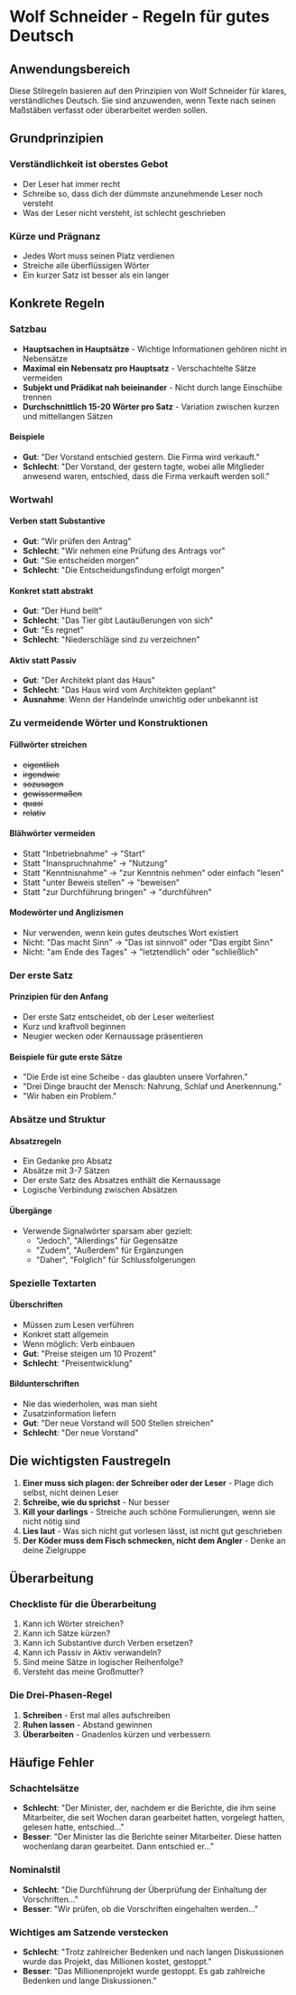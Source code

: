 # Wolf Schneider - Regeln für gutes Deutsch

## Anwendungsbereich
Diese Stilregeln basieren auf den Prinzipien von Wolf Schneider für klares, verständliches Deutsch. Sie sind anzuwenden, wenn Texte nach seinen Maßstäben verfasst oder überarbeitet werden sollen.

## Grundprinzipien

### Verständlichkeit ist oberstes Gebot
* Der Leser hat immer recht
* Schreibe so, dass dich der dümmste anzunehmende Leser noch versteht
* Was der Leser nicht versteht, ist schlecht geschrieben

### Kürze und Prägnanz
* Jedes Wort muss seinen Platz verdienen
* Streiche alle überflüssigen Wörter
* Ein kurzer Satz ist besser als ein langer

## Konkrete Regeln

### Satzbau
* **Hauptsachen in Hauptsätze** - Wichtige Informationen gehören nicht in Nebensätze
* **Maximal ein Nebensatz pro Hauptsatz** - Verschachtelte Sätze vermeiden
* **Subjekt und Prädikat nah beieinander** - Nicht durch lange Einschübe trennen
* **Durchschnittlich 15-20 Wörter pro Satz** - Variation zwischen kurzen und mittellangen Sätzen

#### Beispiele
* **Gut**: "Der Vorstand entschied gestern. Die Firma wird verkauft."
* **Schlecht**: "Der Vorstand, der gestern tagte, wobei alle Mitglieder anwesend waren, entschied, dass die Firma verkauft werden soll."

### Wortwahl

#### Verben statt Substantive
* **Gut**: "Wir prüfen den Antrag"
* **Schlecht**: "Wir nehmen eine Prüfung des Antrags vor"
* **Gut**: "Sie entscheiden morgen"
* **Schlecht**: "Die Entscheidungsfindung erfolgt morgen"

#### Konkret statt abstrakt
* **Gut**: "Der Hund bellt"
* **Schlecht**: "Das Tier gibt Lautäußerungen von sich"
* **Gut**: "Es regnet"
* **Schlecht**: "Niederschläge sind zu verzeichnen"

#### Aktiv statt Passiv
* **Gut**: "Der Architekt plant das Haus"
* **Schlecht**: "Das Haus wird vom Architekten geplant"
* **Ausnahme**: Wenn der Handelnde unwichtig oder unbekannt ist

### Zu vermeidende Wörter und Konstruktionen

#### Füllwörter streichen
* ~~eigentlich~~
* ~~irgendwie~~
* ~~sozusagen~~
* ~~gewissermaßen~~
* ~~quasi~~
* ~~relativ~~

#### Blähwörter vermeiden
* Statt "Inbetriebnahme" → "Start"
* Statt "Inanspruchnahme" → "Nutzung"
* Statt "Kenntnisnahme" → "zur Kenntnis nehmen" oder einfach "lesen"
* Statt "unter Beweis stellen" → "beweisen"
* Statt "zur Durchführung bringen" → "durchführen"

#### Modewörter und Anglizismen
* Nur verwenden, wenn kein gutes deutsches Wort existiert
* Nicht: "Das macht Sinn" → "Das ist sinnvoll" oder "Das ergibt Sinn"
* Nicht: "am Ende des Tages" → "letztendlich" oder "schließlich"

### Der erste Satz

#### Prinzipien für den Anfang
* Der erste Satz entscheidet, ob der Leser weiterliest
* Kurz und kraftvoll beginnen
* Neugier wecken oder Kernaussage präsentieren

#### Beispiele für gute erste Sätze
* "Die Erde ist eine Scheibe - das glaubten unsere Vorfahren."
* "Drei Dinge braucht der Mensch: Nahrung, Schlaf und Anerkennung."
* "Wir haben ein Problem."

### Absätze und Struktur

#### Absatzregeln
* Ein Gedanke pro Absatz
* Absätze mit 3-7 Sätzen
* Der erste Satz des Absatzes enthält die Kernaussage
* Logische Verbindung zwischen Absätzen

#### Übergänge
* Verwende Signalwörter sparsam aber gezielt:
  * "Jedoch", "Allerdings" für Gegensätze
  * "Zudem", "Außerdem" für Ergänzungen
  * "Daher", "Folglich" für Schlussfolgerungen

### Spezielle Textarten

#### Überschriften
* Müssen zum Lesen verführen
* Konkret statt allgemein
* Wenn möglich: Verb einbauen
* **Gut**: "Preise steigen um 10 Prozent"
* **Schlecht**: "Preisentwicklung"

#### Bildunterschriften
* Nie das wiederholen, was man sieht
* Zusatzinformation liefern
* **Gut**: "Der neue Vorstand will 500 Stellen streichen"
* **Schlecht**: "Der neue Vorstand"

## Die wichtigsten Faustregeln

1. **Einer muss sich plagen: der Schreiber oder der Leser** - Plage dich selbst, nicht deinen Leser
2. **Schreibe, wie du sprichst** - Nur besser
3. **Kill your darlings** - Streiche auch schöne Formulierungen, wenn sie nicht nötig sind
4. **Lies laut** - Was sich nicht gut vorlesen lässt, ist nicht gut geschrieben
5. **Der Köder muss dem Fisch schmecken, nicht dem Angler** - Denke an deine Zielgruppe

## Überarbeitung

### Checkliste für die Überarbeitung
1. Kann ich Wörter streichen?
2. Kann ich Sätze kürzen?
3. Kann ich Substantive durch Verben ersetzen?
4. Kann ich Passiv in Aktiv verwandeln?
5. Sind meine Sätze in logischer Reihenfolge?
6. Versteht das meine Großmutter?

### Die Drei-Phasen-Regel
1. **Schreiben** - Erst mal alles aufschreiben
2. **Ruhen lassen** - Abstand gewinnen
3. **Überarbeiten** - Gnadenlos kürzen und verbessern

## Häufige Fehler

### Schachtelsätze
* **Schlecht**: "Der Minister, der, nachdem er die Berichte, die ihm seine Mitarbeiter, die seit Wochen daran gearbeitet hatten, vorgelegt hatten, gelesen hatte, entschied..."
* **Besser**: "Der Minister las die Berichte seiner Mitarbeiter. Diese hatten wochenlang daran gearbeitet. Dann entschied er..."

### Nominalstil
* **Schlecht**: "Die Durchführung der Überprüfung der Einhaltung der Vorschriften..."
* **Besser**: "Wir prüfen, ob die Vorschriften eingehalten werden..."

### Wichtiges am Satzende verstecken
* **Schlecht**: "Trotz zahlreicher Bedenken und nach langen Diskussionen wurde das Projekt, das Millionen kostet, gestoppt."
* **Besser**: "Das Millionenprojekt wurde gestoppt. Es gab zahlreiche Bedenken und lange Diskussionen."